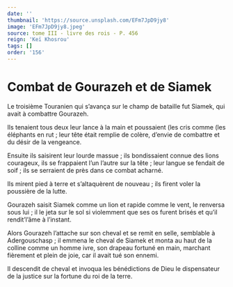 ```yaml
---
date: ''
thumbnail: 'https://source.unsplash.com/EFm7JpD9jy8'
image: 'EFm7JpD9jy8.jpeg'
source: tome III - livre des rois - P. 456
reign: 'Keï Khosrou'
tags: []
order: '156'
---
```


# Combat de Gourazeh et de Siamek

Le troisième Touranien qui s’avança sur le champ de bataille fut Siamek, qui avait à combattre Gourazeh.

Ils tenaient tous deux leur lance à la main et poussaient (les cris comme (les éléphants en rut ; leur tête était remplie de colère, d’envie de combattre et du désir de la vengeance.

Ensuite ils saisirent leur lourde massue ; ils bondissaient connue des lions courageux, ils se frappaient l’un l’autre sur la tête ; leur langue se fendait de soif ; ils se serraient de près dans ce combat acharné.

Ils mirent pied à terre et s’altaquèrent de nouveau ; ils firent voler la poussière de la lutte.

Gourazeh saisit Siamek comme un lion et rapide comme le vent, le renversa sous lui ; il le jeta sur le sol si violemment que ses os furent brisés et qu’il rendit’l’âme à l’instant.

Alors Gourazeh l’attache sur son cheval et se remit en selle, semblable à Adergouschasp ; il emmena le cheval de Siamek et monta au haut de la colline comme un homme ivre, son drapeau fortuné en main, marchant fièrement et plein de joie, car il avait tué son ennemi.

Il descendit de cheval et invoqua les bénédictions de Dieu le dispensateur de la justice sur la fortune du roi de la terre.
